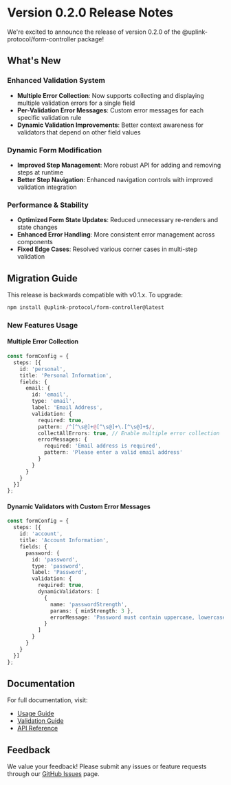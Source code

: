# Version 0.2.0 Release Notes

We're excited to announce the release of version 0.2.0 of the @uplink-protocol/form-controller package!

## What's New

### Enhanced Validation System
- **Multiple Error Collection**: Now supports collecting and displaying multiple validation errors for a single field
- **Per-Validation Error Messages**: Custom error messages for each specific validation rule
- **Dynamic Validation Improvements**: Better context awareness for validators that depend on other field values

### Dynamic Form Modification
- **Improved Step Management**: More robust API for adding and removing steps at runtime
- **Better Step Navigation**: Enhanced navigation controls with improved validation integration

### Performance & Stability
- **Optimized Form State Updates**: Reduced unnecessary re-renders and state changes
- **Enhanced Error Handling**: More consistent error management across components
- **Fixed Edge Cases**: Resolved various corner cases in multi-step validation

## Migration Guide

This release is backwards compatible with v0.1.x. To upgrade:

```bash
npm install @uplink-protocol/form-controller@latest
```

### New Features Usage

#### Multiple Error Collection

```typescript
const formConfig = {
  steps: [{
    id: 'personal',
    title: 'Personal Information',
    fields: {
      email: {
        id: 'email',
        type: 'email',
        label: 'Email Address',
        validation: {
          required: true,
          pattern: /^[^\s@]+@[^\s@]+\.[^\s@]+$/,
          collectAllErrors: true, // Enable multiple error collection
          errorMessages: {
            required: 'Email address is required',
            pattern: 'Please enter a valid email address'
          }
        }
      }
    }
  }]
};
```

#### Dynamic Validators with Custom Error Messages

```typescript
const formConfig = {
  steps: [{
    id: 'account',
    title: 'Account Information',
    fields: {
      password: {
        id: 'password',
        type: 'password',
        label: 'Password',
        validation: {
          required: true,
          dynamicValidators: [
            { 
              name: 'passwordStrength', 
              params: { minStrength: 3 },
              errorMessage: 'Password must contain uppercase, lowercase, number, and special character'
            }
          ]
        }
      }
    }
  }]
};
```

## Documentation

For full documentation, visit:
- [Usage Guide](https://github.com/uplink-protocol/form-controller/docs/usage-guide.md)
- [Validation Guide](https://github.com/uplink-protocol/form-controller/docs/validation-guide.md)
- [API Reference](https://github.com/uplink-protocol/form-controller/docs/api/README.md)

## Feedback

We value your feedback! Please submit any issues or feature requests through our [GitHub Issues](https://github.com/uplink-protocol/form-controller/issues) page.
